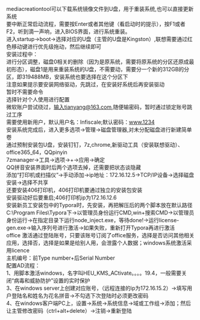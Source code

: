 mediacreationtool可以下载系统镜像文件到U盘，用于重装系统,也可以直接更新系统<br>
要中断正常启动流程，需要按Enter或者其他键（看启动时的提示），按F1或者F2，听到滴一声响，进入BIOS界面，进行系统重装。<br>
进入startup->boot->选择对应的U盘（主管的U盘是Kingston）,联想需要通过红色移动键进行优先级拖动，然后继续即可<br>
安装过程中：<br>
进行分区调整，磁盘0相关的删除（因为是原系统，需要将原系统的分区还原成最初形态），磁盘1是用来重装系统的U盘，不需要动，需要分一个新的312GB的分区，即319488MB，安装系统也要选择在这个分区下<br>
注意如果提示要安装网络驱动，先跳过，在安装好系统后再安装驱动<br>
暂时不需要命令<br>
选择针对个人使用进行配置<br>
微软账户尝试绕过，输入tianyang@163.com,随便输密码，暂时通过锁定账号跳过工序<br>
需要使用新用户，默认用户名：Infiscale;默认密码：www.1234<br>
安装系统完成后，进入更多选项->管理->磁盘管理器,对未分配磁盘进行新建简单卷<br>
通过预制安装包U盘，安装钉钉，7z,chrome,新驱动工具（安装联想驱动）、office365_64，QQpinyin<br>
7zmanager->工具->选项->+->应用->确定<br>
QQ拼音安装界面时后两个选项去掉，还需要把状态谈隐藏<br>
添加“打印机或扫描仪”->手动添加->ip地址：172.16.12.5->TCP/IP设备->选择磁盘安装->选择不共享<br>
还要安装406打印机，406打印机要通过独立的安装包安装<br>
安装驱动好后要重启;406打印机ip为172.16.12.6<br>
安装新员工安装包中的Typora时，先安装，再把解压后的两个脚本放在默认路径C:\Program Files\Typora下->以管理员身份运行CMD,win+搜索CMD->以管理员身份运行->在指定目录下运行node_inject.exe，等待done!->运行license-gen.exe->输入序列号进行激活->如果失败，重新打开Typora再进行激活<br>
office 激活通过登陆账号，只要该账号订阅了office服务，选择是否访问其他相关应用，选择否，选择是如果是给别人用，会泄露个人数据；windows系统激活采用licence<br>
主机编号：前Type number+后Serial Number<br>
配置AD流程：<br>
1、用脚本激活windows，名字叫HEU_KMS_ACtivate。。。。19.4，一般需要关闭“病毒和威胁防护”设置的实时保护<br>
3、在windows server上创建对应账号，（远程连接的ip为172.16.15.2）->填写用户登陆名和姓名为花名拼音->不勾选下次登陆时必须更改密码<br>
4、在windows客户端PC上，设置->系统->系统信息->域或工作组->添加；然后让主管修改密码（ctrl+alt+delete）->注销->重新登陆<br>
